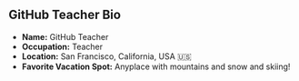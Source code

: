 ## GitHub Teacher Bio

- **Name:** GitHub Teacher
- **Occupation:** Teacher
- **Location:** San Francisco, California, USA :us:
- **Favorite Vacation Spot:** Anyplace with mountains and snow and skiing!
